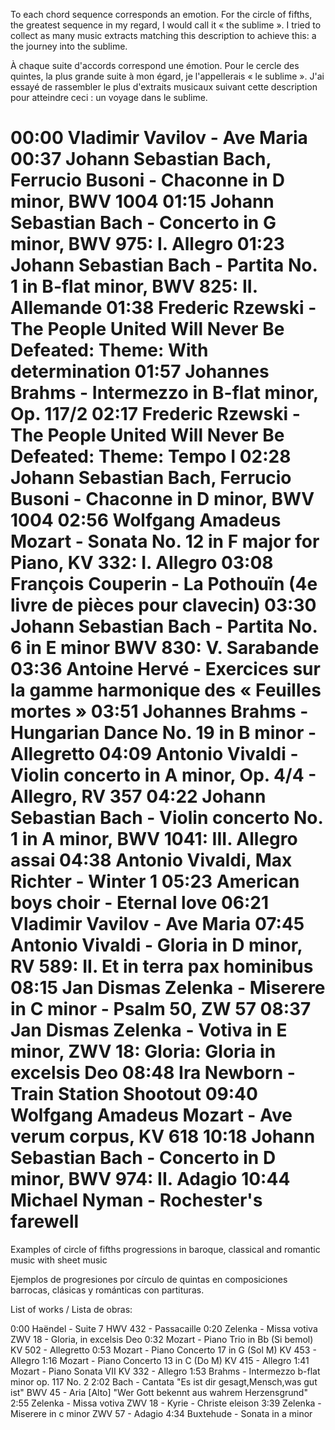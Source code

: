 To each chord sequence corresponds an emotion. For the circle of fifths, the greatest sequence in my regard, I would call it « the sublime ».
I tried to collect as many music extracts matching this description to achieve this: a the journey into the sublime.

À chaque suite d'accords correspond une émotion. Pour le cercle des quintes, la plus grande suite à mon égard, je l'appellerais « le sublime ».
J'ai essayé de rassembler le plus d'extraits musicaux suivant cette description pour atteindre ceci : un voyage dans le sublime.

00:00 Vladimir Vavilov - Ave Maria
00:37 Johann Sebastian Bach, Ferrucio Busoni - Chaconne in D minor, BWV 1004
01:15 Johann Sebastian Bach - Concerto in G minor, BWV 975: I. Allegro
01:23 Johann Sebastian Bach - Partita No. 1 in B-flat minor, BWV 825: II. Allemande
01:38 Frederic Rzewski - The People United Will Never Be Defeated: Theme: With determination
01:57 Johannes Brahms - Intermezzo in B-flat minor, Op. 117/2
02:17 Frederic Rzewski - The People United Will Never Be Defeated: Theme: Tempo I
02:28 Johann Sebastian Bach, Ferrucio Busoni - Chaconne in D minor, BWV 1004
02:56 Wolfgang Amadeus Mozart - Sonata No. 12 in F major for Piano, KV 332: I. Allegro
03:08 François Couperin - La Pothouïn (4e livre de pièces pour clavecin)
03:30 Johann Sebastian Bach - Partita No. 6 in E minor BWV 830: V. Sarabande
03:36 Antoine Hervé - Exercices sur la gamme harmonique des « Feuilles mortes »
03:51 Johannes Brahms - Hungarian Dance No. 19 in B minor - Allegretto
04:09 Antonio Vivaldi - Violin concerto in A minor, Op. 4/4 - Allegro, RV 357
04:22 Johann Sebastian Bach - Violin concerto No. 1 in A minor, BWV 1041: III. Allegro assai
04:38 Antonio Vivaldi, Max Richter - Winter 1
05:23 American boys choir - Eternal love
06:21 Vladimir Vavilov - Ave Maria
07:45 Antonio Vivaldi - Gloria in D minor, RV 589: II. Et in terra pax hominibus
08:15 Jan Dismas Zelenka - Miserere in C minor - Psalm 50, ZW 57
08:37 Jan Dismas Zelenka - Votiva in E minor, ZWV 18: Gloria: Gloria in excelsis Deo
08:48 Ira Newborn - Train Station Shootout
09:40 Wolfgang Amadeus Mozart - Ave verum corpus, KV 618
10:18 Johann Sebastian Bach - Concerto in D minor, BWV 974: II. Adagio
10:44 Michael Nyman - Rochester's farewell
======================================================================================================

Examples of circle of fifths progressions in baroque, classical and romantic music with sheet music

Ejemplos de progresiones por círculo de quintas en composiciones barrocas, clásicas y románticas con partituras.

List of works / Lista de obras:

0:00 Haëndel - Suite 7 HWV 432 - Passacaille
0:20 Zelenka - Missa votiva ZWV 18 - Gloria, in excelsis Deo
0:32 Mozart - Piano Trio in Bb (Si bemol) KV 502 - Allegretto
0:53 Mozart - Piano Concerto 17 in G (Sol M) KV 453 - Allegro
1:16 Mozart - Piano Concerto 13 in C (Do M) KV 415 - Allegro
1:41 Mozart - Piano Sonata VII KV 332 - Allegro
1:53 Brahms - Intermezzo b-flat minor op. 117 No. 2
2:02 Bach - Cantata "Es ist dir gesagt,Mensch,was gut ist" BWV 45 - Aria [Alto] "Wer Gott bekennt aus wahrem Herzensgrund"
2:55 Zelenka - Missa votiva ZWV 18 - Kyrie - Christe eleison
3:39 Zelenka - Miserere in c minor ZWV 57 - Adagio
4:34 Buxtehude - Sonata in a minor
